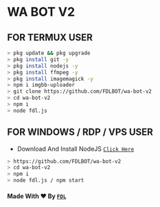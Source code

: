 # WA BOT V2

## FOR TERMUX USER

```bash
> pkg update && pkg upgrade
> pkg install git -y
> pkg install nodejs -y
> pkg install ffmpeg -y
> pkg install imagemagick -y
> npm i imgbb-uploader
> git clone https://github.com/FDLBOT/wa-bot-v2
> cd wa-bot-v2
> npm i
> node fdl.js
```

## FOR WINDOWS / RDP / VPS USER

* Download And Install NodeJS [`Click Here`](https://nodejs.org/en/download)

```bash
> https://github.com/FDLBOT/wa-bot-v2
> cd wa-bot-v2
> npm i
> node fdl.js / npm start
```
#### Made With ❤️ By  [`FDL`](https://youtube.com/FDLGANZ)
